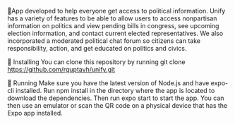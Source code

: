 🎏App developed to help everyone get access to political information. Unify has a variety of features to be able to allow users to access nonpartisan information on politics and view pending bills in congress, see upcoming election information, and contact current elected representatives. We also incorporated a moderated political chat forum so citizens can take responsibility, action, and get educated on politics and civics.

🚀 Installing
You can clone this repository by running git clone https://github.com/rguptavh/unify.git

🏃‍ Running
Make sure you have the latest version of Node.js and have expo-cli installed. Run npm install in the directory where the app is located to download the dependencies. Then run expo start to start the app. You can then use an emulator or scan the QR code on a physical device that has the Expo app installed.
